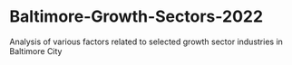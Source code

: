 # Baltimore-Growth-Sectors-2022
Analysis of various factors related to selected growth sector industries in Baltimore City
